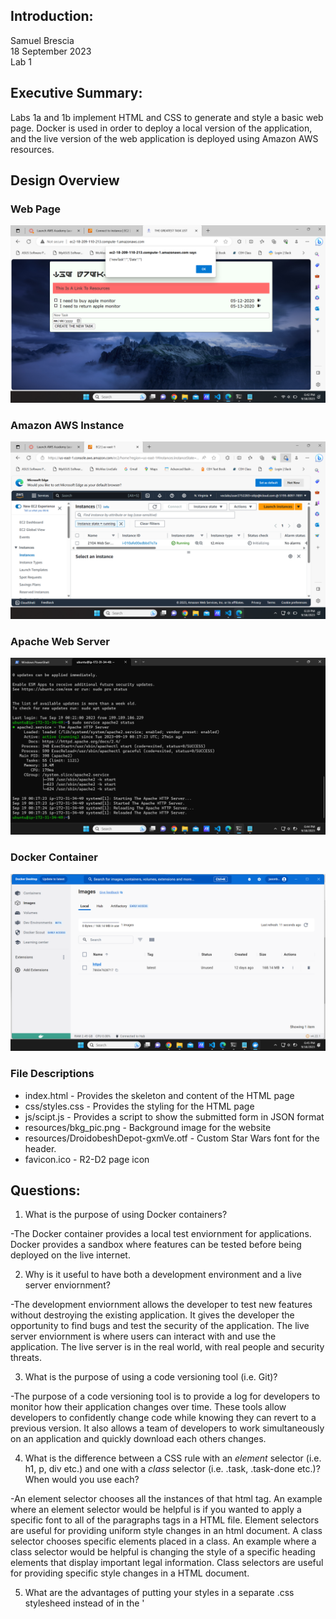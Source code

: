 
## Introduction:
Samuel Brescia  
18 September 2023  
Lab 1  

## Executive Summary:

Labs 1a and 1b implement HTML and CSS to generate and style a basic web page. Docker is used in order to deploy a local version of the application, and the live version of the web application is deployed using Amazon AWS resources. 

## Design Overview



### Web Page
![Screenshot of the webpage ](/lab1/images/webpage.png)

### Amazon AWS Instance
![Screenshot of the Amazon AWS instance](/lab1/images/amazon.png)

### Apache Web Server
![Screenshot of current status of the apache2 web server](/lab1/images/apache.png)

### Docker Container
![Screenshot the Docker Desktop application](/lab1/images/docker.png)

### File Descriptions

* index.html - Provides the skeleton and content of the HTML page
* css/styles.css - Provides the styling for the HTML page
* js/scipt.js - Provides a script to show the submitted form in JSON format
* resources/bkg_pic.png - Background image for the website  
* resources/DroidobeshDepot-gxmVe.otf - Custom Star Wars font for the header.
* favicon.ico - R2-D2 page icon

## Questions:

1. What is the purpose of using Docker containers?

-The Docker container provides a local test enviornment for applications. Docker provides a sandbox where features can be tested before being deployed on the live internet. 

2. Why is it useful to have both a development environment and a live server enviornment?
 
-The development enviornment allows the developer to test new features without destroying the existing application. It gives the developer the opportunity to find bugs and test the security of the application. The live server enviornment is where users can interact with and use the application. The live server is in the real world, with real people and security threats.

3. What is the purpose of using a code versioning tool (i.e. Git)?

-The purpose of a code versioning tool is to provide a log for developers to monitor how their application changes over time. These tools allow developers to confidently change code while knowing they can revert to a previous version. It also allows a team of developers to work simultaneously on an application and quickly download each others changes. 

4. What is the difference between a CSS rule with an *element* selector (i.e. h1, p, div etc.) and one with a *class* selector (i.e. .task, .task-done etc.)? When would you use each?

-An element selector chooses all the instances of that html tag. An example where an element selector would be helpful is if you wanted to apply a specific font to all of the paragraphs tags in a HTML file. Element selectors are useful for providing uniform style changes in an html document. A class selector chooses specific elements placed in a class. An example where a class selector would be helpful is changing the style of a specific heading elements that display important legal information. Class selectors are useful for providing specific style changes in a HTML document.

5. What are the advantages of putting your styles in a separate .css stylesheed instead of in the '<style>' element of '<head'>?

-An advantage is that the style of the entire page can be instantly changed. Instead of having to edit all of the code in the html document a new style sheet can be attatched giving the site a whole new feel. A good example of this is the website CSS Zen Garden where the same HTML content is given a totally different look and feel because of the external style sheet.

6. How do web browsers choose which CSS to use for an HTML element whe the CSS rules contradict each other? What is the order of precedence for CSS rules?
 
-Web browsers follow a specificity hierarchy in determining which CSS rule to apply. The specificity hierarchy in order of most to least prevalent is: inline styles, IDs, classes, and elements. If there are two contradictory rules then the latest rule takes the precedence.

7. Why should you disable directory access for your server?
  
-Directory access needs to be disabled because sensitive user information can be found in log and database files. If a hacker was able to see the directory they could gain insights into how the web application acts that would allow them to deploy exploits against the system.

## Lessons Learned:

### Styling a Specific Condition in CSS

During lab 1B I ran into difficulties selecting specific HTML conditions. I wanted to color my checkbox orange after it was check done. I made several attempts to adjust the style but everything I tried did not work. After some research in w3schools, I realized that the provided code created a pseudo element for the checkbox when it was checked, and that I need to style the pseudo element. With this knowledge I was able to make the proper changes in the CSS.

### Syncing the Git Repository on the Live Server

Early on in Lab 1A I was confused why the live server was not reflecting the changes I was pushing to my git repository. I kept seeing the local changes on my docker container, but these changes were not mirrored on the live website. After reading the command list on git I realized that local versions of git repositories are asynchronous, and that I need to manually sync the changes onto the live server. After running the correct command I was able to view my changes on the live server. I realized that this asynchronous handling of data also help preserve a local backup copy of a previous iteration, and not erase another user's changes if they were working on the same files.

### Disabiling Directory Access on the Apache2 Web Server

Another problem that I ran into during the lab was that I had difficulty disabiling the directory access. 

## Conclusions :

- Configure and run an Amazon AWS cloud server
- Install and configure a Docker container
- Install and configure an Apache2 web server
- Pass user entered data into a JSON string
- Create and design a web page
- Use a code repository tool to dynamically change source code

## References

https://www.w3schools.com/css/css_specificity.asp
https://www.csszengarden.com/
https://www.w3schools.com/CSS/
https://git-scm.com/docs/git
